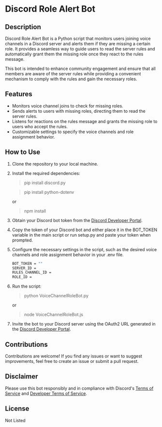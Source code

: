 # Discord Role Alert Bot

## Description

Discord Role Alert Bot is a Python script that monitors users joining voice channels in a Discord server and alerts them if they are missing a certain role. It provides a seamless way to guide users to read the server rules and automatically grant them the missing role once they react to the rules message.

This bot is intended to enhance community engagement and ensure that all members are aware of the server rules while providing a convenient mechanism to comply with the rules and gain the necessary roles.

## Features

- Monitors voice channel joins to check for missing roles.
- Sends alerts to users with missing roles, directing them to read the server rules.
- Listens for reactions on the rules message and grants the missing role to users who accept the rules.
- Customizable settings to specify the voice channels and role assignment behavior.

## How to Use

1. Clone the repository to your local machine.
2. Install the required dependencies:

   > pip install discord.py

   > pip install python-dotenv

   or 
   > npm install

3. Obtain your Discord bot token from the [Discord Developer Portal](https://discord.com/developers/applications).
4. Copy the token of your Discord bot and either place it in the BOT_TOKEN variable in the main script or run setup.py and paste your token when prompted.

5. Configure the necessary settings in the script, such as the desired voice channels and role assignment behavior in your .env file.
    ```bash
    BOT_TOKEN = ""
    SERVER_ID = 
    RULES_CHANNEL_ID = 
    ROLE_ID =
    ```

6. Run the script:

   > python VoiceChannelRoleBot.py
   
   or
   > node VoiceChannelRoleBot.js

7. Invite the bot to your Discord server using the OAuth2 URL generated in the [Discord Developer Portal](https://discord.com/developers/applications).

## Contributions

Contributions are welcome! If you find any issues or want to suggest improvements, feel free to create an issue or submit a pull request.

## Disclaimer

Please use this bot responsibly and in compliance with Discord's [Terms of Service](https://discord.com/terms) and [Developer Terms of Service](https://discord.com/developers/docs/legal).

## License

Not Listed